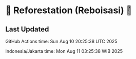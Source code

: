 
# 🌳 Reforestation (Reboisasi) 🌲

## Last Updated

GitHub Actions time: Sun Aug 10 20:25:38 UTC 2025

Indonesia/Jakarta time: Mon Aug 11 03:25:38 WIB 2025
